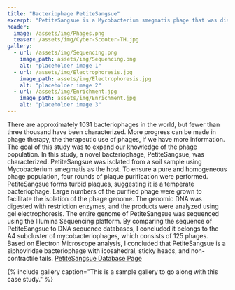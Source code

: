 ```yaml
---
title: "Bacteriophage PetiteSangsue"
excerpt: "PetiteSangsue is a Mycobacterium smegmatis phage that was discovered in Burkesville, KY in 2020. "
header:
  image: /assets/img/Phages.png
  teaser: /assets/img/Cyber-Scooter-TH.jpg
gallery:
  - url: /assets/img/Sequencing.png
    image_path: assets/img/Sequencing.png
    alt: "placeholder image 1"
  - url: /assets/img/Electrophoresis.jpg
    image_path: assets/img/Electrophoresis.jpg
    alt: "placeholder image 2"
  - url: /assets/img/Enrichment.jpg
    image_path: assets/img/Enrichment.jpg
    alt: "placeholder image 3"
---
```


There are approximately 1031 bacteriophages in the world, but fewer than three thousand have been characterized. More progress can be made in phage therapy, the therapeutic use of phages, if we have more information. The goal of this study was to expand our knowledge of the phage population. In this study, a novel bacteriophage, PetiteSangsue, was characterized. PetiteSangsue was isolated from a soil sample using Mycobacterium smegmatis as the host. To ensure a pure and homogeneous phage population, four rounds of plaque purification were performed. PetiteSangsue forms turbid plaques, suggesting it is a temperate bacteriophage. Large numbers of the purified phage were grown to facilitate the isolation of the phage genome. The genomic DNA was digested with restriction enzymes, and the products were analyzed using gel electrophoresis. The entire genome of PetiteSangsue was sequenced using the Illumina Sequencing platform. By comparing the sequence of PetiteSangsue to DNA sequence databases, I concluded it belongs to the A4 subcluster of mycobacteriophages, which consists of 125 phages. Based on Electron Microscope analysis, I concluded that PetiteSangsue is a siphoviridae bacteriophage with icosahedral, sticky heads, and non-contractile tails.
[PetiteSangsue Database Page](https://phagesdb.org/phages/PetiteSangsue/)



{% include gallery caption="This is a sample gallery to go along with this case study." %}
